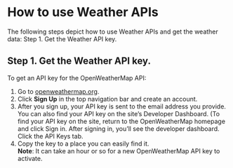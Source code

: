 # How to use Weather APIs
The following steps depict how to use Weather APIs and get the weather data:
Step 1. Get the Weather API key.


## Step 1. Get the Weather API key.
To get an API key for the OpenWeatherMap API:
1. Go to [openweathermap.org](https://openweathermap.org/).
2. Click **Sign Up** in the top navigation bar and create an account.
3. After you sign up, your API key is sent to the email address you provide.<br>You can also find your API key on the site’s Developer Dashboard. (To find your API key on the site, return to the OpenWeatherMap homepage and click Sign in. After signing in, you’ll see the developer dashboard. Click the API Keys tab.
4. Copy the key to a place you can easily find it.<br>**Note**: It can take an hour or so for a new OpenWeatherMap API key to activate.
